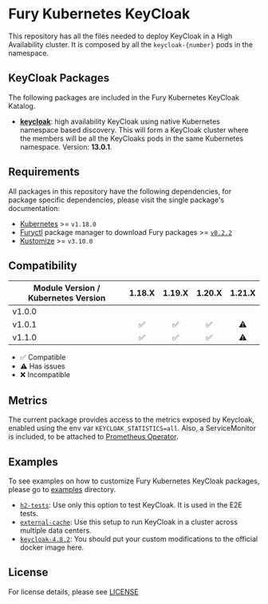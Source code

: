 # Fury Kubernetes KeyCloak

This repository has all the files needed to deploy KeyCloak in a High Availability cluster. It is composed by all
the `keycloak-{number}` pods in the namespace.

## KeyCloak Packages

The following packages are included in the Fury Kubernetes KeyCloak Katalog.

- **[keycloak](#keycloak)**: high availability KeyCloak using native Kubernetes namespace based discovery.
This will form a KeyCloak cluster where the members will be all the KeyCloaks pods in the same Kubernetes namespace.
Version: **13.0.1**.

## Requirements

All packages in this repository have the following dependencies, for package
specific dependencies, please visit the single package's documentation:

- [Kubernetes](https://kubernetes.io) >= `v1.18.0`
- [Furyctl](https://github.com/sighupio/furyctl) package manager to download
  Fury packages >= [`v0.2.2`](https://github.com/sighupio/furyctl/releases/tag/v0.2.2)
- [Kustomize](https://github.com/kubernetes-sigs/kustomize) >= `v3.10.0`

## Compatibility

| Module Version / Kubernetes Version |       1.18.X       |       1.19.X       |       1.20.X       |  1.21.X   |
| ----------------------------------- | :----------------: | :----------------: | :----------------: | :-------: |
| v1.0.0                              |                    |                    |                    |           |
| v1.0.1                              | :white_check_mark: | :white_check_mark: | :white_check_mark: | :warning: |
| v1.1.0                              | :white_check_mark: | :white_check_mark: | :white_check_mark: | :warning: |

- :white_check_mark: Compatible
- :warning: Has issues
- :x: Incompatible

## Metrics

The current package provides access to the metrics exposed by Keycloak, enabled using the env var `KEYCLOAK_STATISTICS=all`. Also, a ServiceMonitor is included, to be attached to [Prometheus Operator](https://github.com/sighupio/fury-kubernetes-monitoring/tree/master/katalog/prometheus-operator).

## Examples

To see examples on how to customize Fury Kubernetes KeyCloak packages, please
go to [examples](examples) directory.

- [`h2-tests`](examples/h2-tests): Use only this option to test KeyCloak. It is used in the E2E tests.
- [`external-cache`](examples/external-cache): Use this setup to run KeyCloak in a cluster across multiple data
centers.
- [`keycloak-4.8.2`](examples/keycloak-4.8.2): You should put your custom modifications to the official docker image
here.

## License

For license details, please see [LICENSE](LICENSE)
